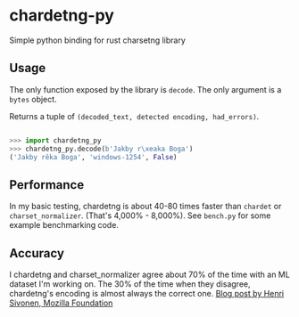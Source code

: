 # chardetng-py
Simple python binding for rust charsetng library

## Usage

The only function exposed by the library is `decode`. The only argument is a `bytes` object.

Returns a tuple of `(decoded_text, detected encoding, had_errors)`.

```python

>>> import chardetng_py
>>> chardetng_py.decode(b'Jakby r\xeaka Boga')
('Jakby rêka Boga', 'windows-1254', False)
```

## Performance

In my basic testing, chardetng is about 40-80 times faster than `chardet` or `charset_normalizer`. (That's 4,000% - 8,000%). See `bench.py` for some example benchmarking code.

## Accuracy

I chardetng and charset_normalizer agree about 70% of the time with an ML dataset I'm working on. The 30% of the time when they disagree, chardetng's encoding is almost always the correct one. [Blog post by Henri Sivonen, Mozilla Foundation](https://hsivonen.fi/chardetng/)
